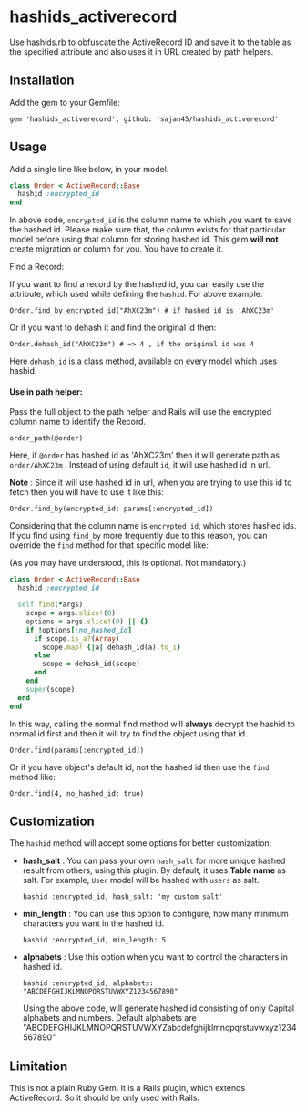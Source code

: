 # hashids_activerecord
Use [hashids.rb](https://github.com/peterhellberg/hashids.rb) to obfuscate the ActiveRecord ID and save it to the table as the specified attribute and also uses it in URL created by path helpers.

## Installation

Add the gem to your Gemfile:

    gem 'hashids_activerecord', github: 'sajan45/hashids_activerecord'

## Usage

Add a single line like below, in your model.

```ruby
class Order < ActiveRecord::Base
  hashid :encrypted_id
end
```
In above code, `encrypted_id` is the column name to which you want to save the
hashed id. Please make sure that, the column exists for that particular
model before using that column for storing hashed id. This gem **will not** create
migration or column for you. You have to create it.

Find a Record:

If you want to find a record by the hashed id, you can easily use the attribute,
which used while defining the `hashid`. For above example:

    Order.find_by_encrypted_id("AhXC23m") # if hashed id is 'AhXC23m'

Or if you want to dehash it and find the original id then:

    Order.dehash_id("AhXC23m") # => 4 , if the original id was 4

Here `dehash_id` is a class method, available on every model which uses hashid.

#### Use in path helper:
Pass the full object to the path helper and Rails will use the encrypted column name
to identify the Record.

    order_path(@order)

Here, if `@order` has hashed id as 'AhXC23m' then it will generate path as
`order/AhXC23m` . Instead of using default `id`, it will use hashed id in url.

**Note** : Since it will use hashed id in url, when you are trying to use this
id to fetch then you will have to use it like this:

    Order.find_by(encrypted_id: params[:encrypted_id])

Considering that the column name is `encrypted_id`, which stores hashed ids.
If you find using `find_by` more frequently due to this reason, you can override the
`find` method for that specific model like:

(As you may have understood, this is optional. Not mandatory.)
```ruby
class Order < ActiveRecord::Base
  hashid :encrypted_id

  self.find(*args)
    scope = args.slice!(0)
    options = args.slice!(0) || {}
    if !options[:no_hashed_id]
      if scope.is_a?(Array)
        scope.map! {|a| dehash_id(a).to_i}
      else
        scope = dehash_id(scope)
      end
    end
    super(scope)
  end
end
```

In this way, calling the normal find method will **always** decrypt the hashid to normal id first
and then it will try to find the object using that id.

    Order.find(params[:encrypted_id])

Or if you have object's default id, not the hashed id then use the `find` method like:

    Order.find(4, no_hashed_id: true)

## Customization

The `hashid` method will accept some options for better customization:
* **hash_salt** : You can pass your own `hash_salt` for more unique hashed result
  from others, using this plugin. By default, it uses **Table name** as salt. For example,
  `User` model will be hashed with `users` as salt.

    `hashid :encrypted_id, hash_salt: 'my custom salt'`

* **min_length** : You can use this option to configure, how many minimum characters you want in
  the hashed id.

    `hashid :encrypted_id, min_length: 5`

* **alphabets** : Use this option when you want to control the characters in hashed id.

    `hashid :encrypted_id, alphabets: "ABCDEFGHIJKLMNOPQRSTUVWXYZ1234567890"`

    Using the above code, will generate hashed id consisting of only Capital alphabets and numbers.
    Default alphabets are "ABCDEFGHIJKLMNOPQRSTUVWXYZabcdefghijklmnopqrstuvwxyz1234567890"

## Limitation

This is not a plain Ruby Gem. It is a Rails plugin, which extends ActiveRecord. So it should
be only used with Rails.
